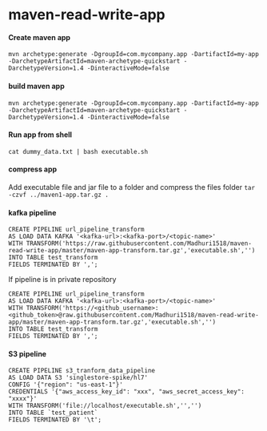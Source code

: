 # maven-read-write-app

#### Create maven app

`mvn archetype:generate -DgroupId=com.mycompany.app -DartifactId=my-app -DarchetypeArtifactId=maven-archetype-quickstart -DarchetypeVersion=1.4 -DinteractiveMode=false`

#### build maven app

`mvn archetype:generate -DgroupId=com.mycompany.app -DartifactId=my-app -DarchetypeArtifactId=maven-archetype-quickstart -DarchetypeVersion=1.4 -DinteractiveMode=false`

#### Run app from shell

`cat dummy_data.txt | bash executable.sh`

#### compress app

Add executable file and jar file to a folder and compress the files folder
`tar -czvf ../maven1-app.tar.gz .`

#### kafka pipeline
```
CREATE PIPELINE url_pipeline_transform
AS LOAD DATA KAFKA '<kafka-url>:<kafka-port>/<topic-name>'
WITH TRANSFORM('https://raw.githubusercontent.com/Madhuri1518/maven-read-write-app/master/maven-app-transform.tar.gz','executable.sh','')
INTO TABLE test_transform
FIELDS TERMINATED BY ',';
```

If pipeline is in private repository
```
CREATE PIPELINE url_pipeline_transform
AS LOAD DATA KAFKA '<kafka-url>:<kafka-port>/<topic-name>'
WITH TRANSFORM('https://<github_username>:<github_token>@raw.githubusercontent.com/Madhuri1518/maven-read-write-app/master/maven-app-transform.tar.gz','executable.sh','')
INTO TABLE test_transform
FIELDS TERMINATED BY ',';
```

#### S3 pipeline
```
CREATE PIPELINE s3_tranform_data_pipeline
AS LOAD DATA S3 'singlestore-spike/hl7'
CONFIG '{"region": "us-east-1"}'
CREDENTIALS '{"aws_access_key_id": "xxx", "aws_secret_access_key": "xxxx"}'
WITH TRANSFORM('file://localhost/executable.sh','','')
INTO TABLE `test_patient`
FIELDS TERMINATED BY '\t';
```
